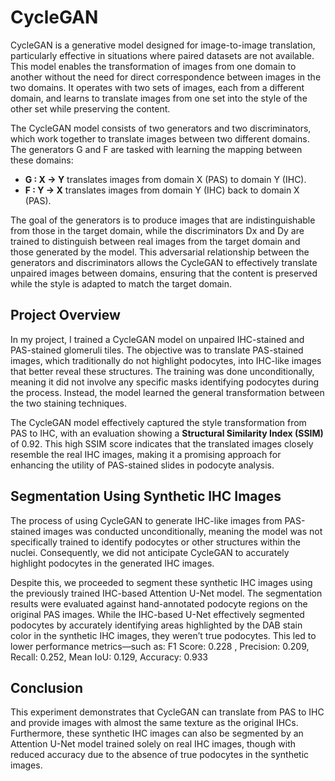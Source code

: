 # CycleGAN

CycleGAN is a generative model designed for image-to-image translation, particularly effective in situations where paired datasets are not available. This model enables the transformation of images from one domain to another without the need for direct correspondence between images in the two domains. It operates with two sets of images, each from a different domain, and learns to translate images from one set into the style of the other set while preserving the content.

The CycleGAN model consists of two generators and two discriminators, which work together to translate images between two different domains. The generators G and F are tasked with learning the mapping between these domains:

- **G : X → Y** translates images from domain X (PAS) to domain Y (IHC).
- **F : Y → X** translates images from domain Y (IHC) back to domain X (PAS).

The goal of the generators is to produce images that are indistinguishable from those in the target domain, while the discriminators Dx and Dy are trained to distinguish between real images from the target domain and those generated by the model. This adversarial relationship between the generators and discriminators allows the CycleGAN to effectively translate unpaired images between domains, ensuring that the content is preserved while the style is adapted to match the target domain.

## Project Overview

In my project, I trained a CycleGAN model on unpaired IHC-stained and PAS-stained glomeruli tiles. The objective was to translate PAS-stained images, which traditionally do not highlight podocytes, into IHC-like images that better reveal these structures. The training was done unconditionally, meaning it did not involve any specific masks identifying podocytes during the process. Instead, the model learned the general transformation between the two staining techniques.

The CycleGAN model effectively captured the style transformation from PAS to IHC, with an evaluation showing a **Structural Similarity Index (SSIM)** of 0.92. This high SSIM score indicates that the translated images closely resemble the real IHC images, making it a promising approach for enhancing the utility of PAS-stained slides in podocyte analysis.

## Segmentation Using Synthetic IHC Images

The process of using CycleGAN to generate IHC-like images from PAS-stained images was conducted unconditionally, meaning the model was not specifically trained to identify podocytes or other structures within the nuclei. Consequently, we did not anticipate CycleGAN to accurately highlight podocytes in the generated IHC images. 

Despite this, we proceeded to segment these synthetic IHC images using the previously trained IHC-based Attention U-Net model. The segmentation results were evaluated against hand-annotated podocyte regions on the original PAS images. While the IHC-based U-Net effectively segmented podocytes by accurately identifying areas highlighted by the DAB stain color in the synthetic IHC images, they weren’t true podocytes. This led to lower performance metrics—such as: F1 Score: 0.228 , Precision: 0.209, Recall: 0.252, Mean IoU: 0.129, Accuracy: 0.933

## Conclusion

This experiment demonstrates that CycleGAN can translate from PAS to IHC and provide images with almost the same texture as the original IHCs. Furthermore, these synthetic IHC images can also be segmented by an Attention U-Net model trained solely on real IHC images, though with reduced accuracy due to the absence of true podocytes in the synthetic images.
